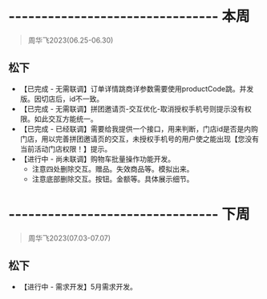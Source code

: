 # -------------------------------- 本周
> 周华飞2023(06.25-06.30)
## 松下
* 【已完成 - 无需联调】订单详情跳商详参数需要使用productCode跳。并发版。因切店后，id不一致。
* 【已完成 - 无需联调】拼团邀请页-交互优化-取消授权手机号则提示没有权限。如此交互方能统一。
* 【已完成 - 已经联调】需要给我提供一个接口，用来判断，门店id是否是内购门店，用以完善拼团邀请页的交互，未授权手机号的用户使之能出现【您没有当前活动门店权限！】提示。
* 【进行中 - 尚未联调】购物车批量操作功能开发。
  - 注意四处删除交互。赠品。失效商品等。模拟出来。
  - 注意底部删除交互。按钮。金额等。具体展示细节。

# -------------------------------- 下周
> 周华飞2023(07.03-07.07)
## 松下
* 【进行中 - 需求开发】5月需求开发。
